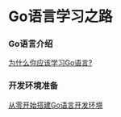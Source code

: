 # Go语言学习之路

### Go语言介绍

[为什么你应该学习Go语言?](/doc/introduction/about_golang.md)

### 开发环境准备

[从零开始搭建Go语言开发环境]()
